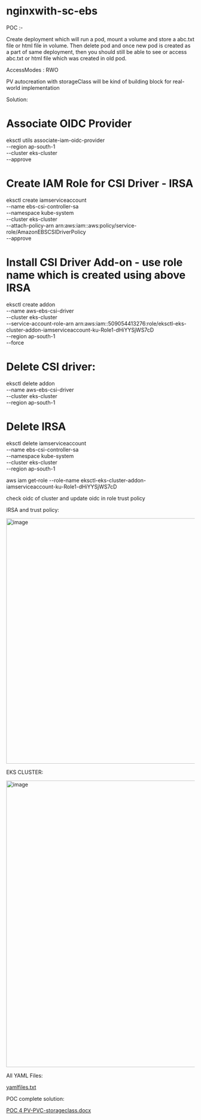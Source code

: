 # nginxwith-sc-ebs

POC :-

Create deployment which will run a pod, mount a volume and store a abc.txt file or html file in volume.
Then delete pod and once new pod is created as a part of same deployment, 
then you should still be able to see or access abc.txt or html file which was created in old pod.

AccessModes : RWO

PV autocreation with storageClass will be kind of building block for real-world implementation

Solution:
# Associate OIDC Provider

eksctl utils associate-iam-oidc-provider \
  --region ap-south-1 \
  --cluster eks-cluster \
  --approve

# Create IAM Role for CSI Driver - IRSA

eksctl create iamserviceaccount \
  --name ebs-csi-controller-sa \
  --namespace kube-system \
  --cluster eks-cluster \
  --attach-policy-arn arn:aws:iam::aws:policy/service-role/AmazonEBSCSIDriverPolicy \
  --approve

# Install CSI Driver Add-on   - use role name which is created using above IRSA

eksctl create addon \
  --name aws-ebs-csi-driver \
  --cluster eks-cluster \
  --service-account-role-arn arn:aws:iam::509054413276:role/eksctl-eks-cluster-addon-iamserviceaccount-ku-Role1-dHiYYSjWS7cD \
  --region ap-south-1 \
  --force

# Delete CSI driver:

  eksctl delete addon \
  --name aws-ebs-csi-driver \
  --cluster eks-cluster \
  --region ap-south-1

# Delete IRSA

eksctl delete iamserviceaccount \
  --name ebs-csi-controller-sa \
  --namespace kube-system \
  --cluster eks-cluster \
  --region ap-south-1

aws iam get-role --role-name eksctl-eks-cluster-addon-iamserviceaccount-ku-Role1-dHiYYSjWS7cD 

check oidc of cluster and update oidc in role trust policy

IRSA and trust policy:

<img width="1870" height="656" alt="image" src="https://github.com/user-attachments/assets/75f34192-35ca-4103-b7ed-7655e39055a9" />

EKS CLUSTER:

<img width="1903" height="766" alt="image" src="https://github.com/user-attachments/assets/82533914-aff6-434f-a82f-18925f539fdc" />




All YAML Files:

[yamlfiles.txt](https://github.com/user-attachments/files/22320813/yamlfiles.txt)


POC complete solution:

[POC 4 PV-PVC-storageclass.docx](https://github.com/user-attachments/files/22320810/POC.4.PV-PVC-storageclass.docx)






  
